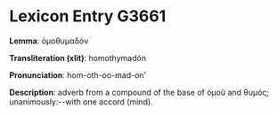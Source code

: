 # Lexicon Entry G3661

**Lemma**: ὁμοθυμαδόν

**Transliteration (xlit)**: homothymadón

**Pronunciation**: hom-oth-oo-mad-on'

**Description**:
adverb from a compound of the base of ὁμοῦ and θυμός; unanimously:--with one accord (mind).
